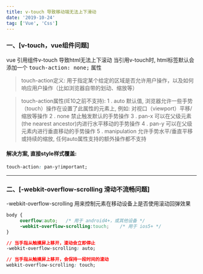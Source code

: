 ```yaml
---
title: v-touch 导致移动端无法上下滑动
date: '2019-10-24'
tag: ['Vue', 'Css']
---
```


### 一、[v-touch，vue组件问题]

vue 引用组件v-touch 导致html无法上下滚动
当引用v-touch时, html标签默认会添加一个 <kbd>touch-action: none;</kbd> 属性

> touch-action定义:
用于指定某个给定的区域是否允许用户操作，以及如何响应用户操作（比如浏览器自带的划动、缩放等）

> touch-action属性(IE10之前不支持):
1 . auto  默认值, 浏览器允许一些手势（touch）操作在设置了此属性的元素上, 例如: 对视口（viewport）平移/缩放等操作
2 . none  禁止触发默认的手势操作
3 . pan-x  可以在父级元素(the nearest ancestor)内进行水平移动的手势操作
4 . pan-y  可以在父级元素内进行垂直移动的手势操作
5 . manipulation  允许手势水平/垂直平移或持续的缩放, 任何auto属性支持的额外操作都不支持

#### 解决方案, 直接style样式覆盖:
```css
touch-action: pan-y!important;
```

- - -

### 二、[-webkit-overflow-scrolling 滑动不流畅问题]

-webkit-overflow-scrolling 用来控制元素在移动设备上是否使用滚动回弹效果

```css
body {
     overflow:auto;   /* 用于 android4+，或其他设备 */
     -webkit-overflow-scrolling:touch;    /* 用于 ios5+ */  
}

// 当手指从触摸屏上移开，滚动会立即停止
-webkit-overflow-scrolling: auto;  

// 当手指从触摸屏上移开，会保持一段时间的滚动
webkit-overflow-scrolling: touch; 

```

